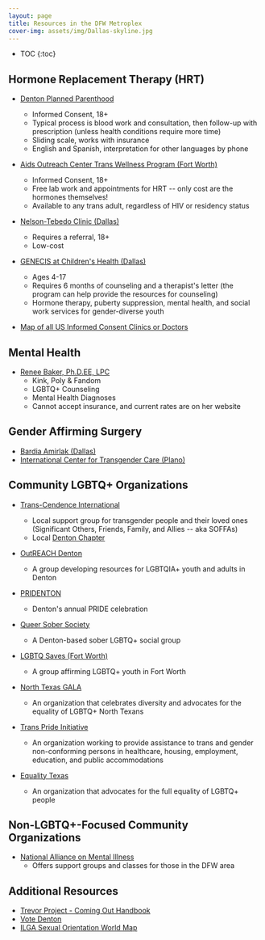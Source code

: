 ```yaml
---
layout: page
title: Resources in the DFW Metroplex
cover-img: assets/img/Dallas-skyline.jpg
---
```


* TOC
{:toc}

## Hormone Replacement Therapy (HRT)

- [Denton Planned Parenthood](https://www.plannedparenthood.org/health-center/texas/denton/76205/denton-health-center-2190-91620)
    - Informed Consent, 18+
    - Typical process is blood work and consultation, then follow-up
    with prescription (unless health conditions require more time)
    - Sliding scale, works with insurance
    - English and Spanish, interpretation for other languages by phone

- [Aids Outreach Center Trans Wellness Program (Fort Worth)](https://www.aoc.org/trans-wellness-program)
    - Informed Consent, 18+
    - Free lab work and appointments for HRT -- only cost are the hormones
    themselves!
    - Available to any trans adult, regardless of HIV or residency status

- [Nelson-Tebedo Clinic (Dallas)](https://www.myresourcecenter.org/what-we-do/community/gender-affirming-services)
    - Requires a referral, 18+
    - Low-cost

- [GENECIS at Children's Health (Dallas)](https://www.childrens.com/specialties-services/specialty-centers-and-programs/endocrinology/programs-and-services/genecis-program)
    - Ages 4-17
    - Requires 6 months of counseling and a therapist's letter (the program
    can help provide the resources for counseling)
    - Hormone therapy, puberty suppression, mental health, and social work
    services for gender-diverse youth

- [Map of all US Informed Consent Clinics or Doctors](https://www.google.com/maps/d/viewer?mid=1DxyOTw8dI8n96BHFF2JVUMK7bXsRKtzA&ll=32.923285016608446%2C-96.93652308423873&z=10)

## Mental Health

- [Renee Baker, Ph.D.EE, LPC](http://renee-baker.com/)
    - Kink, Poly & Fandom
    - LGBTQ+ Counseling
    - Mental Health Diagnoses
    - Cannot accept insurance, and current rates are on her website

## Gender Affirming Surgery

- [Bardia Amirlak (Dallas)](https://www.amirlakplasticsurgery.com/services/additional-services/transgender-surgery/)
- [International Center for Transgender Care (Plano)](https://thetranscenter.com/)

## Community LGBTQ+ Organizations

- [Trans-Cendence International](https://www.transcendint.org/)
    - Local support group for transgender people and their loved ones
    (Significant Others, Friends, Family, and Allies -- aka SOFFAs)
    - Local [Denton Chapter](http://denton-transcendence.weebly.com/)

- [OutREACH Denton](http://outreachdenton.org/)
    - A group developing resources for LGBTQIA+ youth and adults in Denton

- [PRIDENTON](https://www.pridenton.org/)
    - Denton's annual PRIDE celebration

- [Queer Sober Society](https://www.facebook.com/QueerSoberSociety)
    - A Denton-based sober LGBTQ+ social group

- [LGBTQ Saves (Fort Worth)](https://www.lgbtqsaves.org/)
    - A group affirming LGBTQ+ youth in Fort Worth

- [North Texas GALA](https://www.galanorthtexas.org/)
    - An organization that celebrates diversity and advocates for the equality
    of LGBTQ+ North Texans

- [Trans Pride Initiative](https://tpride.org/)
    - An organization working to provide assistance to trans and gender
    non-conforming persons in healthcare, housing, employment, education, and
    public accommodations

- [Equality Texas](https://www.equalitytexas.org/)
    - An organization that advocates for the full equality of LGBTQ+ people

## Non-LGBTQ+-Focused Community Organizations

- [National Alliance on Mental Illness](https://www.naminorthtexas.org/)
    - Offers support groups and classes for those in the DFW area

## Additional Resources

- [Trevor Project - Coming Out Handbook](https://www.thetrevorproject.org/wp-content/uploads/2019/10/Coming-Out-Handbook.pdf)
- [Vote Denton](https://www.votedenton.com/)
- [ILGA Sexual Orientation World Map](https://ilga.org/ILGA-World-map-sexual-orientation-laws-20-languages)
